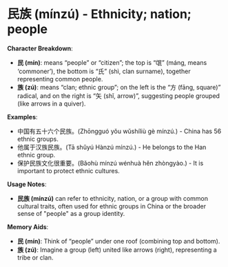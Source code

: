 # **民族 (mínzú) - Ethnicity; nation; people**

**Character Breakdown**:  
- **民 (mín)**: means “people” or “citizen”; the top is “氓” (máng, means ‘commoner’), the bottom is “氏” (shì, clan surname), together representing common people.  
- **族 (zú)**: means “clan; ethnic group”; on the left is the “方 (fāng, square)” radical, and on the right is “矢 (shǐ, arrow)”, suggesting people grouped (like arrows in a quiver).

**Examples**:  
- 中国有五十六个民族。(Zhōngguó yǒu wǔshíliù gè mínzú.) - China has 56 ethnic groups.  
- 他属于汉族民族。(Tā shǔyú Hànzú mínzú.) - He belongs to the Han ethnic group.  
- 保护民族文化很重要。(Bǎohù mínzú wénhuà hěn zhòngyào.) - It is important to protect ethnic cultures.

**Usage Notes**:  
- **民族 (mínzú)** can refer to ethnicity, nation, or a group with common cultural traits, often used for ethnic groups in China or the broader sense of "people" as a group identity.

**Memory Aids**:  
- **民 (mín)**: Think of “people” under one roof (combining top and bottom).  
- **族 (zú)**: Imagine a group (left) united like arrows (right), representing a tribe or clan.